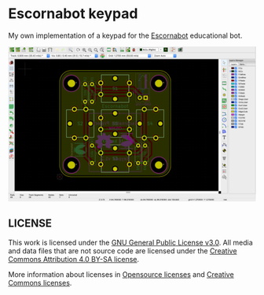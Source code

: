 # Escornabot keypad
My own implementation of a keypad for the [Escornabot](https://escornabot.org) educational bot.

![Escornabot Keypad](escornakeypad.png)

## LICENSE
This work is licensed under the [GNU General Public License v3.0](LICENSE-GPLV30). All media and data files that are not source code are licensed under the [Creative Commons Attribution 4.0 BY-SA license](LICENSE-CCBYSA40).

More information about licenses in [Opensource licenses](https://opensource.org/licenses/) and [Creative Commons licenses](https://creativecommons.org/licenses/).
